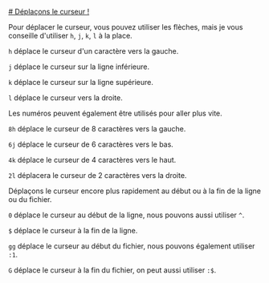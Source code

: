 [# Déplaçons le curseur !](#Déplaçons-le-curseur)

Pour déplacer le curseur, vous pouvez utiliser les flèches, mais je vous conseille d'utiliser `h`, `j`, `k`, `l` à la place.

`h` déplace le curseur d'un caractère vers la gauche.

`j` déplace le curseur sur la ligne inférieure.

`k` déplace le curseur sur la ligne supérieure.

`l` déplace le curseur vers la droite.

Les numéros peuvent également être utilisés pour aller plus vite.

`8h` déplace le curseur de 8 caractères vers la gauche.

`6j` déplace le curseur de 6 caractères vers le bas.

`4k` déplace le curseur de 4 caractères vers le haut.

`2l` déplacera le curseur de 2 caractères vers la droite.

Déplaçons le curseur encore plus rapidement au début ou à la fin de la ligne ou du fichier.

`0` déplace le curseur au début de la ligne, nous pouvons aussi utiliser `^`.

`$` déplace le curseur à la fin de la ligne.

`gg` déplace le curseur au début du fichier, nous pouvons également utiliser `:1`.

`G` déplace le curseur à la fin du fichier, on peut aussi utiliser `:$`.

